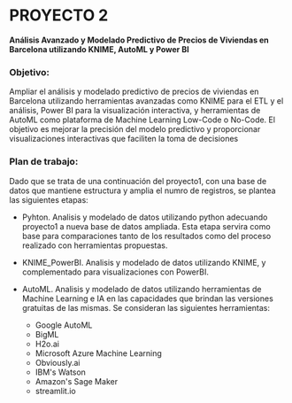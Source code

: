 # PROYECTO 2
**Análisis Avanzado y Modelado Predictivo de Precios de Viviendas en Barcelona utilizando KNIME, AutoML y Power BI**

### Objetivo:
Ampliar el análisis y modelado predictivo de precios de viviendas en Barcelona utilizando herramientas avanzadas como KNIME para el ETL y el análisis, Power BI para la visualización interactiva, y herramientas de AutoML como plataforma de Machine Learning Low-Code o No-Code. El objetivo es mejorar la precisión del modelo predictivo y proporcionar visualizaciones interactivas que faciliten la toma de decisiones

### Plan de trabajo:
Dado que se trata de una continuación del proyecto1, con una base de datos que mantiene estructura y amplia el numro de registros, se plantea las siguientes etapas:

- Pyhton. Analisis y modelado de datos utilizando python adecuando proyecto1 a nueva base de datos ampliada. Esta etapa servira como base para comparaciones tanto de los resultados como del proceso realizado con herramientas propuestas.

- KNIME_PowerBI. Analisis y modelado de datos utilizando KNIME, y complementado para visualizaciones con PowerBI.

- AutoML. Analisis y modelado de datos utilizando herramientas de Machine Learning e IA en las capacidades que brindan las versiones gratuitas de las mismas. Se consideran las siguientes herramientas: 
	- Google AutoML
	- BigML
	- H2o.ai
	- Microsoft Azure Machine Learning
	- Obviously.ai
	- IBM's Watson
	- Amazon's Sage Maker
	- streamlit.io
	



